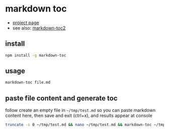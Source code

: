 # markdown toc

- [project page](https://github.com/jonschlinkert/markdown-toc)
- see also: [markdown-toc2](https://github.com/devel0/linux-scripts-utils/blob/11b77b6b9d58e3ce8cabd7e37b17685ec6c0bb6a/markdown-toc2)

## install

```sh
npm install -g markdown-toc
```

## usage

```sh
markdown-toc file.md
```

## paste file content and generate toc

follow create an empty file in `~/tmp/test.md` so you can paste markdown content here, then save and exit (ctrl+x), and results appear at console

```sh
truncate -s 0 ~/tmp/test.md && nano ~/tmp/test.md && markdown-toc ~/tmp/test.md
```
